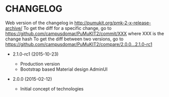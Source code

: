 CHANGELOG
=========

Web version of the changelog in http://pumukit.org/pmk-2-x-release-archive/
To get the diff for a specific change, go to https://github.com/campusdomar/PuMuKIT2/commit/XXX where XXX is the change hash
To get the diff between two versions, go to https://github.com/campusdomar/PuMuKIT2/compare/2.0.0...2.1.0-rc1


* 2.1.0-rc1 (2015-10-23)
  * Production version
  * Bootstrap based Material design AdminUI


* 2.0.0 (2015-02-12)
  * Initial concept of technologies
